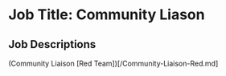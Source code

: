 # **Job Title**: Community Liason

## Job Descriptions
(Community Liaison [Red Team])[/Community-Liaison-Red.md]